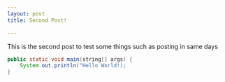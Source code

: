 ```yaml
---
layout: post
title: Second Post!

---
```


This is the second post to test some things such as posting in same days


```java
public static void main(string[] args) {
    System.out.println("Hello World!);
}
```